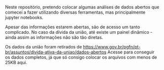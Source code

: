 Neste repositório, pretendo colocar algumas análises de dados abertos que comecei a fazer utilizando diversas ferramentas, mas principalmente jupyter notebooks.

Apesar das informações estarem abertas, são de acesso um tanto complicado. No caso da dívida da união, até existe um painel dinâmico - ainda assim as informações não são tão diretas.

Os dados da união foram retirados de https://www.gov.br/pgfn/pt-br/assuntos/divida-ativa-da-uniao/dados-abertos 
Acesse para conseguir os dados completos, já que só consigo colocar os arquivos com menos de 25KB aqui.
